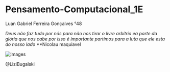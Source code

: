 # Pensamento-Computacional_1E
Luan Gabriel Ferreira Gonçalves °48


*Deus não faz tudo por nós para não nos tirar o livre arbítrio ea parte da glória que nos cabe
por isso é importante partimos para a luta que ele esta do nosso lado*
  **Nicolau maquiavel

![images](https://user-images.githubusercontent.com/112980670/190007573-faec1ffe-d3ef-4f5c-8b8e-cf0649691b88.jpeg)

@LiziBugalski 
